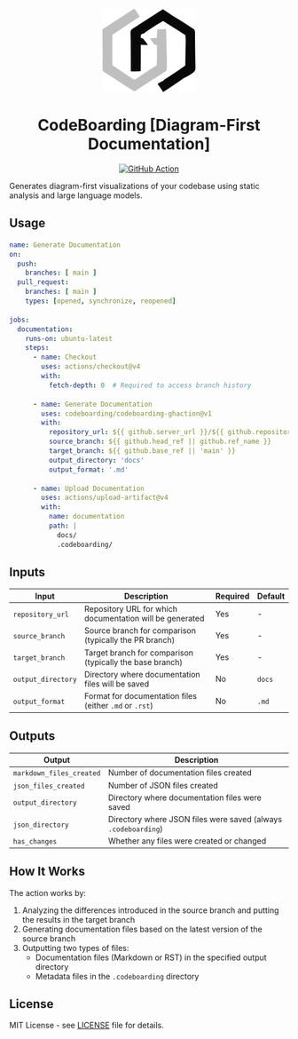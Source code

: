 <div align="center">
  <img src="assets/icon.svg" alt="CodeBoarding Logo" height="150" />
  
  # CodeBoarding [Diagram-First Documentation]
  
  [![GitHub Action](https://img.shields.io/badge/GitHub-Action-blue?logo=github-actions)](https://github.com/marketplace/actions/codeboarding-diagram-first-documentation)
</div>

Generates diagram-first visualizations of your codebase using static analysis and large language models.

## Usage

```yaml
name: Generate Documentation
on:
  push:
    branches: [ main ]
  pull_request:
    branches: [ main ]
    types: [opened, synchronize, reopened]

jobs:
  documentation:
    runs-on: ubuntu-latest
    steps:
      - name: Checkout
        uses: actions/checkout@v4
        with:
          fetch-depth: 0  # Required to access branch history
        
      - name: Generate Documentation
        uses: codeboarding/codeboarding-ghaction@v1
        with:
          repository_url: ${{ github.server_url }}/${{ github.repository }}
          source_branch: ${{ github.head_ref || github.ref_name }}
          target_branch: ${{ github.base_ref || 'main' }}
          output_directory: 'docs'
          output_format: '.md'
          
      - name: Upload Documentation
        uses: actions/upload-artifact@v4
        with:
          name: documentation
          path: |
            docs/
            .codeboarding/
```

## Inputs

| Input | Description | Required | Default |
|-------|-------------|----------|---------|
| `repository_url` | Repository URL for which documentation will be generated | Yes | - |
| `source_branch` | Source branch for comparison (typically the PR branch) | Yes | - |
| `target_branch` | Target branch for comparison (typically the base branch) | Yes | - |
| `output_directory` | Directory where documentation files will be saved | No | `docs` |
| `output_format` | Format for documentation files (either `.md` or `.rst`) | No | `.md` |

## Outputs

| Output | Description |
|--------|-------------|
| `markdown_files_created` | Number of documentation files created |
| `json_files_created` | Number of JSON files created |
| `output_directory` | Directory where documentation files were saved |
| `json_directory` | Directory where JSON files were saved (always `.codeboarding`) |
| `has_changes` | Whether any files were created or changed |

## How It Works

The action works by:

1. Analyzing the differences introduced in the source branch and putting the results in the target branch
2. Generating documentation files based on the latest version of the source branch
3. Outputting two types of files:
   - Documentation files (Markdown or RST) in the specified output directory
   - Metadata files in the `.codeboarding` directory

## License

MIT License - see [LICENSE](LICENSE) file for details.
